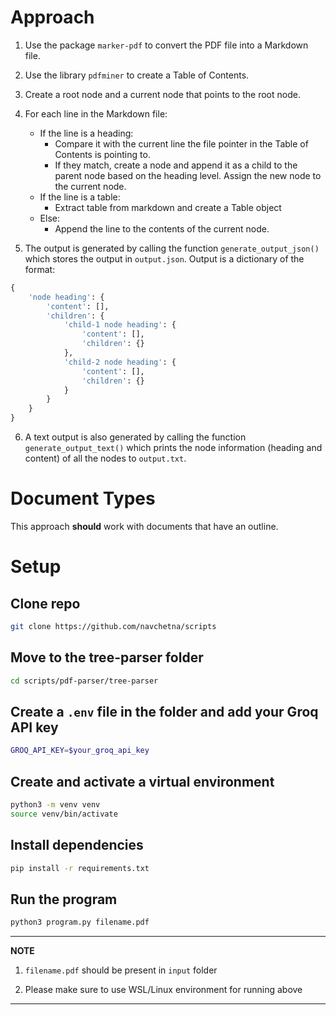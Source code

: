 # Approach

1. Use the package `marker-pdf` to convert the PDF file into a Markdown file.

2. Use the library `pdfminer` to create a Table of Contents.

3. Create a root node and a current node that points to the root node.

4. For each line in the Markdown file:
     - If the line is a heading:
       - Compare it with the current line the file pointer in the Table of Contents is pointing to.
       - If they match, create a node and append it as a child to the parent node based on the heading level. Assign the new node to the current node.
     - If the line is a table:
       - Extract table from markdown and create a Table object
     - Else:
       - Append the line to the contents of the current node.

5. The output is generated by calling the function `generate_output_json()` which stores the output in `output.json`. Output is a dictionary of the format:
```python
{
    'node heading': {
        'content': [],
        'children': {
            'child-1 node heading': {
                'content': [],
                'children': {}
            },
            'child-2 node heading': {
                'content': [],
                'children': {}
            }
        }
    }
}
```

6. A text output is also generated by calling the function `generate_output_text()` which prints the node information (heading and content) of all the nodes to `output.txt`.

# Document Types
This approach **should** work with documents that have an outline.

# Setup

## Clone repo
```bash
git clone https://github.com/navchetna/scripts
```

## Move to the tree-parser folder
```bash
cd scripts/pdf-parser/tree-parser
```

## Create a `.env` file in the folder and add your Groq API key
```bash
GROQ_API_KEY=$your_groq_api_key
```


## Create and activate a virtual environment
```bash
python3 -m venv venv
source venv/bin/activate
```

## Install dependencies
```bash
pip install -r requirements.txt
```

## Run the program
```bash
python3 program.py filename.pdf
```
---
**NOTE**

1. `filename.pdf` should be present in `input` folder

2. Please make sure to use WSL/Linux environment for running above

---
